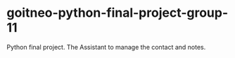 # goitneo-python-final-project-group-11
Python final project. The Assistant to manage the contact and notes.
